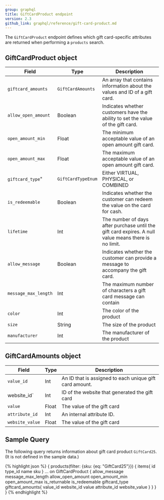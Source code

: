 ```yaml
---
group: graphql
title: GiftCardProduct endpoint
version: 2.3
github_link: graphql/reference/gift-card-product.md
---
```


The `GiftCardProduct` endpoint defines which gift card-specific attributes are returned when performing a `products` search.

## GiftCardProduct object

Field | Type | Description
--- | --- | ---
`giftcard_amounts` |  `GiftCardAmounts` | An array that contains information about the values and ID of a gift card.
`allow_open_amount` | Boolean | Indicates whether customers have the ability to set the value of the gift card.
`open_amount_min` | Float | The minimum acceptable value of an open amount gift card.
`open_amount_max` | Float | The maximum acceptable value of an open amount gift card.
`giftcard_type`"  | `GiftCardTypeEnum` | Either VIRTUAL, PHYSICAL, or COMBINED
`is_redeemable` | Boolean | Indicates whether the customer can redeem the value on the card for cash.
`lifetime` | Int | The number of days after purchase until the gift card expires. A null value means there is no limit.
`allow_message` | Boolean | Indicates whether the customer can provide a message to accompany the gift card.
`message_max_length` | Int | The maximum number of characters a gift card message can contain
`color` | Int | The color of the product
`size` |  String | The size of the product
`manufacturer` | Int | The manufacturer of the product

## GiftCardAmounts object

Field | Type | Description
--- | --- | ---
`value_id` | Int | An ID that is  assigned to each unique gift card amount.
website_id` | Int | ID of the website that generated the gift card
`value` | Float | The value of the gift card
`attribute_id` | Int | An internal attribute ID.
`website_value` | Float |The value of the gift card

## Sample Query

The following query returns information about gift card product `GiftCard25`. (It is not defined in the sample data.)

{% highlight json %}
{
   products(filter: {sku: {eq: "GiftCard25"}})
   {
       items{
           id
           type_id
           name
           sku
           }
           ... on GiftCardProduct {
            allow_message
            message_max_length
            allow_open_amount
            open_amount_min
            open_amount_max
            is_returnable
            is_redeemable
            giftcard_type
            giftcard_amounts{
              value_id
              website_id
              value
              attribute_id
              website_value
           }
       }
   }
}
{% endhighlight %}
